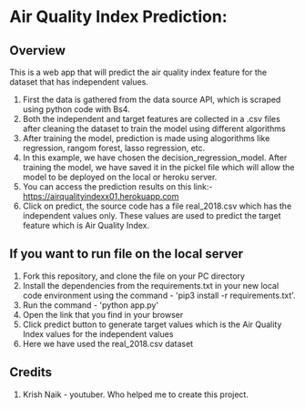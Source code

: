# Air Quality Index Prediction:
 

## Overview
This is a web app that will predict the air quality index feature for the dataset that has independent values. 

1. First the data is gathered from the data source API, which is scraped using python code with Bs4. 
2. Both the independent and target features are collected in a .csv files after cleaning the dataset to train the model using different algorithms 
3. After training the model, prediction is made using alogorithms like regression, rangom forest, lasso regression, etc. 
4. In this example, we have chosen the decision_regression_model. After training the model, we have saved it in the pickel file which will allow the model to be deployed on the local or heroku server. 
5. You can access the prediction results on this link:- https://airqualityindexx01.herokuapp.com
6. Click on predict, the source code has a file real_2018.csv which has the independent values only. These values are used to predict the target feature which is Air Quality Index.

## If you want to run file on the local server

1. Fork this repository, and clone the file on your PC directory 
2. Install the dependencies from the requirements.txt in your new local code environment using the command - 'pip3 install -r requirements.txt'.
3. Run the command - 'python app.py'
4. Open the link that you find in your browser
5. Click predict button to generate target values which is the Air Quality Index values for the independent values
6. Here we have used the real_2018.csv dataset 

## Credits

1. Krish Naik - youtuber. Who helped me to create this project.




